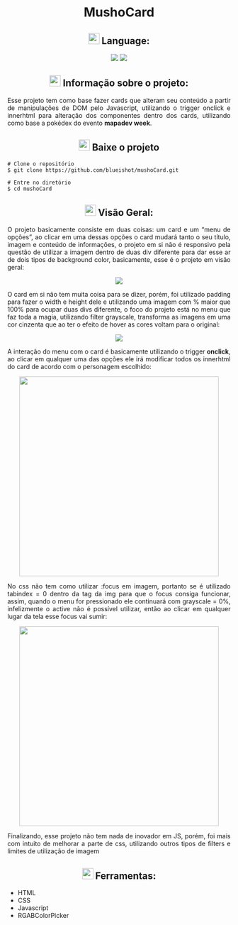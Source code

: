 <h1 align="center"> 
  MushoCard 
</h1>

<h2 align="center"> 
     <img src='https://i.imgur.com/edU3At2.png' width='25px'>
     Language:
</h2>

<p align='center'>
  <img src='https://img.shields.io/badge/lang-en-blue'>
  <img src='https://img.shields.io/badge/lang-pt--br-brightgreen'>
</p>

<h2 align="center">
  <img src='https://i.imgur.com/eR3h2po.png' width='25px'>
  Informação sobre o projeto: 
</h2>

<p align='justify'>
  Esse projeto tem como base fazer cards que alteram seu conteúdo a partir de manipulações de DOM pelo Javascript, utilizando o trigger onclick e innerhtml para alteração dos componentes dentro dos cards, utilizando como base a pokédex do evento <b>mapadev week</b>.
</p>

<h2 align='center'>
  <img src='https://i.imgur.com/4wdvRVQ.png' width='25px'>
  Baixe o projeto
</h2>

```
# Clone o repositório
$ git clone https://github.com/blueishot/mushoCard.git

# Entre no diretório
$ cd mushoCard
```

<h2 align="center">
  <img src='https://i.imgur.com/X7mSAhJ.png' width='25px'>
  Visão Geral:
</h2>

<p align='justify'>
  O projeto basicamente consiste em duas coisas: um card e um “menu de opções”, ao clicar em uma dessas opções o card mudará tanto o seu título, imagem e conteúdo de informações, o projeto em si não é responsivo pela questão de utilizar a imagem dentro de duas div diferente para dar esse ar de dois tipos de background color, basicamente, esse é o projeto em visão geral:
</p>

<p align='center'>
    <img src='https://i.imgur.com/nSf0e5d.png'>
</p>

<p align='justify'>
    O card em si não tem muita coisa para se dizer, porém, foi utilizado padding para fazer o width e height dele e utilizando uma imagem com % maior que 100% para ocupar duas divs diferente, o foco do projeto está no menu que faz toda a magia, utilizando filter grayscale, transforma as imagens em uma cor cinzenta que ao ter o efeito de hover as cores voltam para o original:
</p>

<p align='center'>
    <img src='https://i.gyazo.com/ec08364fa9f9b66ad73c02b19551a5ce.gif'>
</p>

<p align='justify'>
    A interação do menu com o card é basicamente utilizando o trigger <b>onclick</b>, ao clicar em qualquer uma das opções ele irá modificar todos os innerhtml do card de acordo com o personagem escolhido:
</p>

<p align='center'>
    <img src='https://i.gyazo.com/843676db2fbb1c3b68653728fad96e19.gif' width='450px'>
</p>

<p align='justify'>
    No css não tem como utilizar :focus em imagem, portanto se é utilizado tabindex = 0 dentro da tag da img para que o focus consiga funcionar, assim, quando o menu for pressionado ele continuará com grayscale = 0%, infelizmente o active não é possível utilizar, então ao clicar em qualquer lugar da tela esse focus vai sumir:
</p>

<p align='center'>
    <img src='https://i.gyazo.com/2a29183df16094debd1ea183cdc99266.gif' width='450px'>
</p>

<p align='justify'>
    Finalizando, esse projeto não tem nada de inovador em JS, porém, foi mais com intuito de melhorar a parte de css, utilizando outros tipos de filters e limites de utilização de imagem
</p>

<h2 align='center'>
  <img src='https://i.imgur.com/DBKxyXS.png' width='25px'>
    Ferramentas:
</h2>

<ul>
    <li>HTML</li>
    <li>CSS</li>
    <li>Javascript</li>
    <li>RGABColorPicker</li>
